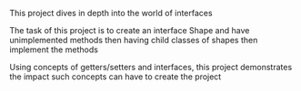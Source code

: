 This project dives in depth into the world of interfaces

The task of this project is to create an interface Shape and have unimplemented
methods then having child classes of shapes then implement the methods

Using concepts of getters/setters and interfaces, this project demonstrates 
the impact such concepts can have to create the project